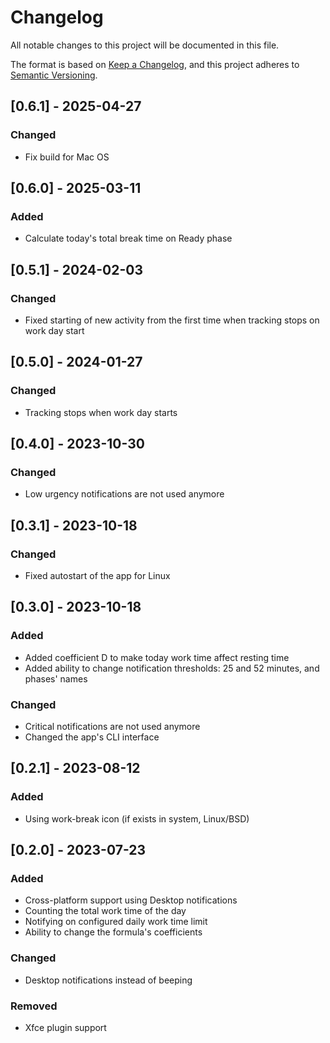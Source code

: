 # Changelog

All notable changes to this project will be documented in this file.

The format is based on [Keep a Changelog](https://keepachangelog.com/en/1.0.0/),
and this project adheres to [Semantic Versioning](https://semver.org/spec/v2.0.0.html).

## [0.6.1] - 2025-04-27

### Changed

- Fix build for Mac OS

## [0.6.0] - 2025-03-11

### Added

- Calculate today's total break time on Ready phase

## [0.5.1] - 2024-02-03

### Changed

- Fixed starting of new activity from the first time when tracking stops on work day start

## [0.5.0] - 2024-01-27

### Changed

- Tracking stops when work day starts

## [0.4.0] - 2023-10-30

### Changed

- Low urgency notifications are not used anymore

## [0.3.1] - 2023-10-18

### Changed

- Fixed autostart of the app for Linux

## [0.3.0] - 2023-10-18

### Added

- Added coefficient D to make today work time affect resting time
- Added ability to change notification thresholds: 25 and 52 minutes, and phases' names

### Changed

- Critical notifications are not used anymore
- Changed the app's CLI interface

## [0.2.1] - 2023-08-12

### Added

- Using work-break icon (if exists in system, Linux/BSD)

## [0.2.0] - 2023-07-23

### Added

- Cross-platform support using Desktop notifications
- Counting the total work time of the day
- Notifying on configured daily work time limit
- Ability to change the formula's coefficients

### Changed

- Desktop notifications instead of beeping

### Removed

- Xfce plugin support
